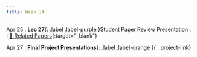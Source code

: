 ```yaml
---
title: Week 14
---
```


Apr 25
: **Lec 27**{: .label .label-purple }Student Paper Review Presentation
: &nbsp;
  : [📃 Related Papers](/CSCI5980-Spr23-DeepRob/papers/){:target="_blank"}
  
  <!-- : [Solution](#) -->

Apr 27
: [**Final Project Presentations**{: .label .label-orange }](/CSCI5980-Spr23-DeepRob/projects/#final-project){: .project-link}

